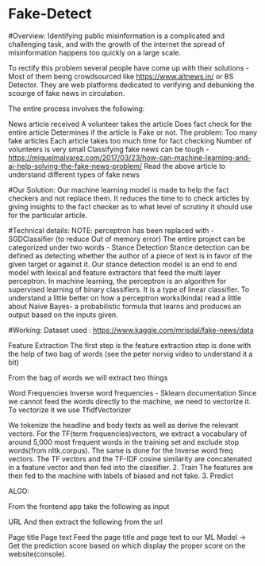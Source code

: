 # Fake-Detect


#Overview:
Identifying public misinformation is a complicated and challenging task, and with the growth of the internet the spread of misinformation happens too quickly on a large scale.

To rectify this problem several people have come up with their solutions -  Most of them being crowdsourced like https://www.altnews.in/ or BS Detector. They are web platforms dedicated to verifying and debunking the scourge of fake news in circulation.

The entire process involves the following:

News article received
A volunteer takes the article
Does fact check for the entire article
Determines if the article is Fake or not.
The problem:
Too many fake articles
Each article takes too much time for fact checking
Number of volunteers is very small
Classifying fake news can be tough - https://miguelmalvarez.com/2017/03/23/how-can-machine-learning-and-ai-help-solving-the-fake-news-problem/
Read the above article to understand different types of fake news

#Our Solution:
Our machine learning model is made to help the fact checkers and not replace them. It reduces the time to to check articles by giving insights to the fact checker as to what level of scrutiny it should use for the particular article.

#Technical details:
NOTE: perceptron has been replaced with - SGDClassifier (to reduce Out of memory error) The entire project can be categorized under two words - Stance Detection Stance detection can be defined as detecting whether the author of a piece of text is in favor of the given target or against it. Our stance detection model is an end to end model with lexical and feature extractors that feed the multi layer perceptron. In machine learning, the perceptron is an algorithm for supervised learning of binary classifiers. It is a type of linear classifier. To understand a little better on how a perceptron works(kinda) read a little about Naive Bayes- a probabilistic formula that learns and produces an output based on the inputs given.

#Working:
Dataset used :
https://www.kaggle.com/mrisdal/fake-news/data

Feature Extraction
The first step is the feature extraction step is done with the help of two bag of words (see the peter norvig video to understand it a bit)

From the bag of words we will extract two things

Word Frequencies
Inverse word frequencies - Sklearn documentation
Since we cannot feed the words directly to the machine, we need to vectorize it. To vectorize it we use TfidfVectorizer

We tokenize the headline and body texts as well as derive the relevant vectors. For the TF(term frequencies)vectors, we extract a vocabulary of around 5,000 most frequent words in the training set and exclude stop words(from nltk.corpus). The same is done for the Inverse word freq vectors. The TF vectors and the TF-IDF cosine similarity are concatenated in a feature vector and then fed into the classifier. 2. Train The features are then fed to the machine with labels of biased and not fake. 3. Predict

ALGO:

From the frontend app take the following as input

URL
And then extract the following from the url

Page title
Page text
Feed the page title and page text to our ML Model -> Get the prediction score based on which display the proper score on the website(console).

